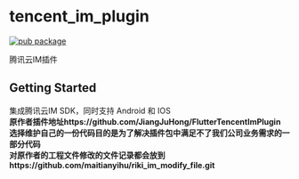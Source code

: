 # tencent_im_plugin
[![pub package](https://img.shields.io/pub/v/tencent_im_plugin.svg)](https://pub.dartlang.org/packages/tencent_im_plugin)

腾讯云IM插件

## Getting Started
集成腾讯云IM SDK，同时支持 Android 和 IOS  
**原作者插件地址https://github.com/JiangJuHong/FlutterTencentImPlugin**  
**选择维护自己的一份代码目的是为了解决插件包中满足不了我们公司业务需求的一部分代码**  
**对原作者的工程文件修改的文件记录都会放到https://github.com/maitianyihu/riki_im_modify_file.git**
